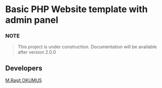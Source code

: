 # Basic PHP Website template with admin panel 

### NOTE

> This project is under construction. Documentation will be available after version 2.0.0


## Developers

[M.Raşit OKUMUŞ](https://github.com/mrokumus)
